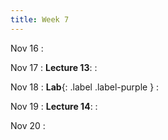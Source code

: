 ```yaml
---
title: Week 7
---
```

Nov 16
: [](#)

Nov 17
: **Lecture 13**:
: [](#)

Nov 18
:  **Lab**{: .label .label-purple } 
: [](#)

Nov 19
: **Lecture 14**:
: [](#)

Nov 20
: [](#)

